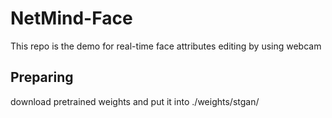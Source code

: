# NetMind-Face
This repo is the demo for real-time face attributes editing by using webcam

## Preparing
download pretrained weights and put it into ./weights/stgan/

